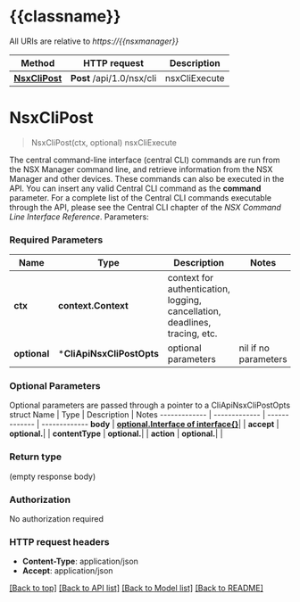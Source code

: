 # {{classname}}

All URIs are relative to *https://{{nsxmanager}}*

Method | HTTP request | Description
------------- | ------------- | -------------
[**NsxCliPost**](CliApi.md#NsxCliPost) | **Post** /api/1.0/nsx/cli | nsxCliExecute

# **NsxCliPost**
> NsxCliPost(ctx, optional)
nsxCliExecute

The central command-line interface (central CLI) commands are run from the NSX Manager command line, and retrieve information from the NSX Manager and other devices. These commands can also be executed in the API.  You can insert any valid Central CLI command as the **command** parameter. For a complete list of the Central CLI commands executable through the API, please see the Central CLI chapter of the *NSX Command Line Interface Reference*.   Parameters:  

### Required Parameters

Name | Type | Description  | Notes
------------- | ------------- | ------------- | -------------
 **ctx** | **context.Context** | context for authentication, logging, cancellation, deadlines, tracing, etc.
 **optional** | ***CliApiNsxCliPostOpts** | optional parameters | nil if no parameters

### Optional Parameters
Optional parameters are passed through a pointer to a CliApiNsxCliPostOpts struct
Name | Type | Description  | Notes
------------- | ------------- | ------------- | -------------
 **body** | [**optional.Interface of interface{}**](interface{}.md)|  | 
 **accept** | **optional.**|  | 
 **contentType** | **optional.**|  | 
 **action** | **optional.**|  | 

### Return type

 (empty response body)

### Authorization

No authorization required

### HTTP request headers

 - **Content-Type**: application/json
 - **Accept**: application/json

[[Back to top]](#) [[Back to API list]](../README.md#documentation-for-api-endpoints) [[Back to Model list]](../README.md#documentation-for-models) [[Back to README]](../README.md)

